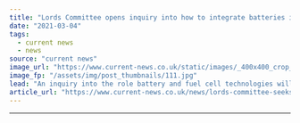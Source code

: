 ```yaml
---
title: "Lords Committee opens inquiry into how to integrate batteries into UK energy system"
date: "2021-03-04"
tags: 
  - current news
  - news
source: "current news"
image_url: "https://www.current-news.co.uk/static/images/_400x400_crop_center-center/Gresham-50MW-Wickham-Market-Suffolk-Credit-GRID.jpg"
image_fp: "/assets/img/post_thumbnails/111.jpg"
lead: "An inquiry into the role battery and fuel cell technologies will play in the UK’s path to net zero has been launched by the House of Lords Science and Technology Committee."
article_url: "https://www.current-news.co.uk/news/lords-committee-seeks-input-on-how-to-integrate-batteries-into-uk-energy-system?utm_source=rss-feeds&utm_medium=rss&utm_campaign=rss"
---
```


---
